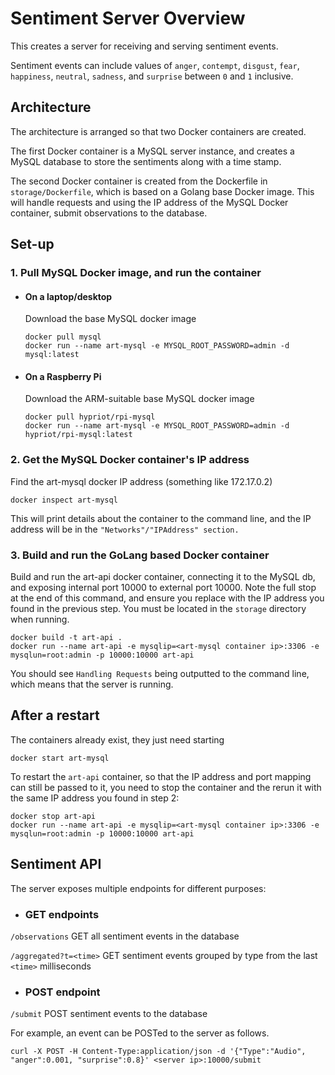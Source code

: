 # Sentiment Server Overview
This creates a server for receiving and serving sentiment events.

Sentiment events can include values of ```anger```, ```contempt```, ```disgust```, ```fear```, ```happiness```, ```neutral```, ```sadness```, and ```surprise``` between ```0``` and ```1``` inclusive.

## Architecture

The architecture is arranged so that two Docker containers are created.

The first Docker container is a MySQL server instance, and creates a MySQL database to store the sentiments along with a time stamp.

The second Docker container is created from the Dockerfile in `storage/Dockerfile`, which is based on a Golang base Docker image. This will handle requests and using the IP address of the MySQL Docker container, submit observations to the database.

## Set-up
### 1. Pull MySQL Docker image, and run the container
- #### On a laptop/desktop
  Download the base MySQL docker image
  ```
  docker pull mysql
  docker run --name art-mysql -e MYSQL_ROOT_PASSWORD=admin -d mysql:latest
  ```
- #### On a Raspberry Pi
  Download the ARM-suitable base MySQL docker image
  ```
  docker pull hypriot/rpi-mysql
  docker run --name art-mysql -e MYSQL_ROOT_PASSWORD=admin -d hypriot/rpi-mysql:latest
  ```
### 2. Get the MySQL Docker container's IP address
Find the art-mysql docker IP address (something like 172.17.0.2)
```
docker inspect art-mysql
```
This will print details about the container to the command line, and the IP address will be in the `"Networks"/"IPAddress" section.`

### 3. Build and run the GoLang based Docker container

Build and run the art-api docker container, connecting it to the MySQL db, and exposing internal port 10000 to external port 10000. Note the full stop at the end of this command, and ensure you replace <art-mysql container ip> with the IP address you found in the previous step. You must be located in the `storage` directory when running.

```
docker build -t art-api .
docker run --name art-api -e mysqlip=<art-mysql container ip>:3306 -e mysqlun=root:admin -p 10000:10000 art-api
```
You should see `Handling Requests` being outputted to the command line, which means that the server is running.

## After a restart
The containers already exist, they just need starting
```
docker start art-mysql
```

To restart the `art-api` container, so that the IP address and port mapping can still be passed to it, you need to stop the container and the rerun it with the same IP address you found in step 2:
```
docker stop art-api
docker run --name art-api -e mysqlip=<art-mysql container ip>:3306 -e mysqlun=root:admin -p 10000:10000 art-api
```

## Sentiment API
The server exposes multiple endpoints for different purposes:

- ### GET endpoints
```/observations``` GET all sentiment events in the database

```/aggregated?t=<time>``` GET sentiment events grouped by type from the last ```<time>``` milliseconds

- ### POST endpoint
```/submit``` POST sentiment events to the database

For example, an event can be POSTed to the server as follows.
```
curl -X POST -H Content-Type:application/json -d '{"Type":"Audio", "anger":0.001, "surprise":0.8}' <server ip>:10000/submit
```
